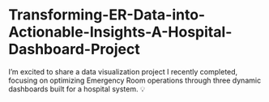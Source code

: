 # Transforming-ER-Data-into-Actionable-Insights-A-Hospital-Dashboard-Project
I’m excited to share a data visualization project I recently completed, focusing on optimizing Emergency Room operations through three dynamic dashboards built for a hospital system. 💡
